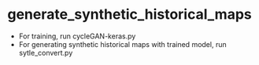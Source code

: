 # generate_synthetic_historical_maps

- For training, run cycleGAN-keras.py
- For generating synthetic historical maps with trained model, run sytle_convert.py
